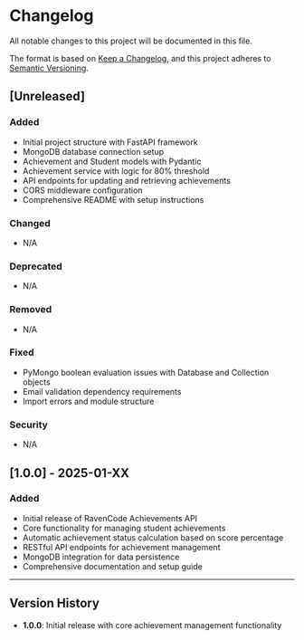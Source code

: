 # Changelog

All notable changes to this project will be documented in this file.

The format is based on [Keep a Changelog](https://keepachangelog.com/en/1.0.0/),
and this project adheres to [Semantic Versioning](https://semver.org/spec/v2.0.0.html).

## [Unreleased]

### Added
- Initial project structure with FastAPI framework
- MongoDB database connection setup
- Achievement and Student models with Pydantic
- Achievement service with logic for 80% threshold
- API endpoints for updating and retrieving achievements
- CORS middleware configuration
- Comprehensive README with setup instructions

### Changed
- N/A

### Deprecated
- N/A

### Removed
- N/A

### Fixed
- PyMongo boolean evaluation issues with Database and Collection objects
- Email validation dependency requirements
- Import errors and module structure

### Security
- N/A

## [1.0.0] - 2025-01-XX

### Added
- Initial release of RavenCode Achievements API
- Core functionality for managing student achievements
- Automatic achievement status calculation based on score percentage
- RESTful API endpoints for achievement management
- MongoDB integration for data persistence
- Comprehensive documentation and setup guide

---

## Version History

- **1.0.0**: Initial release with core achievement management functionality 